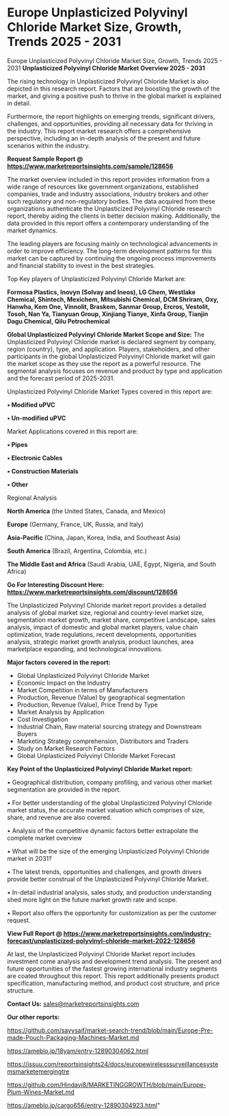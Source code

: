 # Europe Unplasticized Polyvinyl Chloride Market Size, Growth, Trends 2025 - 2031
Europe Unplasticized Polyvinyl Chloride Market Size, Growth, Trends 2025 - 2031
<Strong> Unplasticized Polyvinyl Chloride Market Overview 2025 - 2031</strong>

The rising technology in Unplasticized Polyvinyl Chloride Market is also depicted in this research report. Factors that are boosting the growth of the market, and giving a positive push to thrive in the global market is explained in detail.

Furthermore, the report highlights on emerging trends, significant drivers, challenges, and opportunities, providing all necessary data for thriving in the industry. This report market research offers a comprehensive perspective, including an in-depth analysis of the present and future scenarios within the industry.

<strong>Request Sample Report @ <a href=https://www.marketreportsinsights.com/sample/128656>https://www.marketreportsinsights.com/sample/128656</a></strong>

The market overview included in this report provides information from a wide range of resources like government organizations, established companies, trade and industry associations, industry brokers and other such regulatory and non-regulatory bodies. The data acquired from these organizations authenticate the Unplasticized Polyvinyl Chloride research report, thereby aiding the clients in better decision making. Additionally, the data provided in this report offers a contemporary understanding of the market dynamics.

The leading players are focusing mainly on technological advancements in order to improve efficiency. The long-term development patterns for this market can be captured by continuing the ongoing process improvements and financial stability to invest in the best strategies.

Top Key players of Unplasticized Polyvinyl Chloride Market are:

<strong>Formosa Plastics, Inovyn (Solvay and Ineos), LG Chem, Westlake Chemical, Shintech, Mexichem, Mitsubishi Chemical, DCM Shriram, Oxy, Hanwha, Kem One, Vinnolit, Braskem, Sanmar Group, Ercros, Vestolit, Tosoh, Nan Ya, Tianyuan Group, Xinjiang Tianye, Xinfa Group, Tianjin Dagu Chemical, Qilu Petrochemical</strong>

<strong><b>Global Unplasticized Polyvinyl Chloride Market Scope and Size:</b></strong>
The Unplasticized Polyvinyl Chloride market is declared segment by company, region (country), type, and application. Players, stakeholders, and other participants in the global Unplasticized Polyvinyl Chloride market will gain the market scope as they use the report as a powerful resource. The segmental analysis focuses on revenue and product by type and application and the forecast period of 2025-2031.

Unplasticized Polyvinyl Chloride Market Types covered in this report are:

<strong>• Modified uPVC

• Un-modified uPVC</strong>

Market Applications covered in this report are:

<strong>• Pipes

• Electronic Cables

• Construction Materials

• Other</strong> 

Regional Analysis

<strong>North America</strong> (the United States, Canada, and Mexico)

<strong>Europe</strong> (Germany, France, UK, Russia, and Italy)

<strong>Asia-Pacific</strong> (China, Japan, Korea, India, and Southeast Asia)

<strong>South America</strong> (Brazil, Argentina, Colombia, etc.)

<strong>The Middle East and Africa</strong> (Saudi Arabia, UAE, Egypt, Nigeria, and South Africa)

<strong>Go For Interesting Discount Here: <a href=https://www.marketreportsinsights.com/discount/128656>https://www.marketreportsinsights.com/discount/128656</a></strong>

The Unplasticized Polyvinyl Chloride market report provides a detailed analysis of global market size, regional and country-level market size, segmentation market growth, market share, competitive Landscape, sales analysis, impact of domestic and global market players, value chain optimization, trade regulations, recent developments, opportunities analysis, strategic market growth analysis, product launches, area marketplace expanding, and technological innovations.

<strong><b>Major factors covered in the report:</b></strong>
<ul>
  <li>Global Unplasticized Polyvinyl Chloride Market </li>
  <li>Economic Impact on the Industry</li>
  <li>Market Competition in terms of Manufacturers</li>
  <li>Production, Revenue (Value) by geographical segmentation</li>
  <li>Production, Revenue (Value), Price Trend by Type</li>
  <li>Market Analysis by Application</li>
  <li>Cost Investigation</li>
  <li>Industrial Chain, Raw material sourcing strategy and Downstream Buyers</li>
  <li>Marketing Strategy comprehension, Distributors and Traders</li>
  <li>Study on Market Research Factors</li>
  <li>Global Unplasticized Polyvinyl Chloride Market Forecast</li>
</ul>

<strong><b>Key Point of the Unplasticized Polyvinyl Chloride Market report:</b></strong>

• Geographical distribution, company profiling, and various other market segmentation are provided in the report.

• For better understanding of the global Unplasticized Polyvinyl Chloride market status, the accurate market valuation which comprises of size, share, and revenue are also covered.

• Analysis of the competitive dynamic factors better extrapolate the complete market overview

• What will be the size of the emerging Unplasticized Polyvinyl Chloride market in 2031?

• The latest trends, opportunities and challenges, and growth drivers provide better construal of the Unplasticized Polyvinyl Chloride Market.

• In-detail industrial analysis, sales study, and production understanding shed more light on the future market growth rate and scope.

• Report also offers the opportunity for customization as per the customer request.

<strong><b>View Full Report @ <a href=https://www.marketreportsinsights.com/industry-forecast/unplasticized-polyvinyl-chloride-market-2022-128656>https://www.marketreportsinsights.com/industry-forecast/unplasticized-polyvinyl-chloride-market-2022-128656</a></b></strong>


At last, the Unplasticized Polyvinyl Chloride Market report includes investment come analysis and development trend analysis. The present and future opportunities of the fastest growing international industry segments are coated throughout this report. This report additionally presents product specification, manufacturing method, and product cost structure, and price structure.

<strong>Contact Us:</strong>
sales@marketreportsinsights.com

<strong>Our other reports:</strong>

<a href=https://github.com/sayysaif/market-search-trend/blob/main/Europe-Pre-made-Pouch-Packaging-Machines-Market.md>https://github.com/sayysaif/market-search-trend/blob/main/Europe-Pre-made-Pouch-Packaging-Machines-Market.md</a>

<a href=https://ameblo.jp/18yam/entry-12890304062.html>https://ameblo.jp/18yam/entry-12890304062.html</a>

<a href=https://issuu.com/reportsinsights24/docs/europewirelesssurveillancesystemsmarketemergingtre>https://issuu.com/reportsinsights24/docs/europewirelesssurveillancesystemsmarketemergingtre</a>

<a href=https://github.com/Hindavi8/MARKETINGGROWTH/blob/main/Europe-Plum-Wines-Market.md>https://github.com/Hindavi8/MARKETINGGROWTH/blob/main/Europe-Plum-Wines-Market.md</a>

<a href=https://ameblo.jp/cargo656/entry-12890304923.html>https://ameblo.jp/cargo656/entry-12890304923.html</a>"
